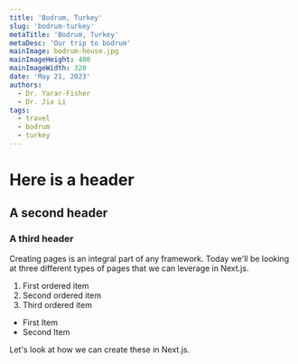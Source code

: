 ```yaml
---
title: 'Bodrum, Turkey'
slug: 'bodrum-turkey'
metaTitle: 'Bodrum, Turkey'
metaDesc: 'Our trip to bodrum'
mainImage: bodrum-house.jpg
mainImageHeight: 400
mainImageWidth: 320
date: 'May 21, 2023'
authors: 
  - Dr. Yarar-Fisher
  - Dr. Jia Li
tags:
  - travel
  - bodrum
  - turkey
---
```


# Here is a header
## A second header
### A third header
Creating pages is an integral part of any framework. Today we'll be looking at three different types of pages that we can leverage in Next.js.

1. First ordered item
2. Second ordered item
3. Third ordered item

- First Item
- Second Item

Let's look at how we can create these in Next.js.